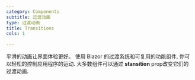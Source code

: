 ```yaml
---
category: Components
subtitle: 过渡动画
type: 过渡动画
title: Transitions
cols: 1

---
```


平滑的动画让界面体验更好。 使用 Blazor 的过渡系统和可复用的功能组件, 你可以轻松的控制应用程序的运动. 大多数组件可以通过 **stansition** prop改变它们的过渡动画.
